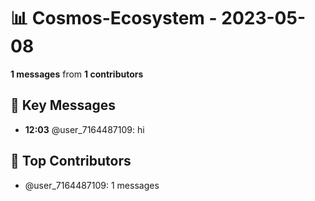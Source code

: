 # 📊 Cosmos-Ecosystem - 2023-05-08
**1 messages** from **1 contributors**

## 💬 Key Messages
- **12:03** @user_7164487109: hi

## 👥 Top Contributors
- @user_7164487109: 1 messages